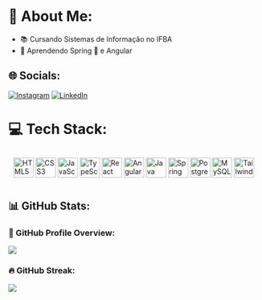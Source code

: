 # 💫 About Me:
- 📚 Cursando Sistemas de Informação no IFBA
- 🧭 Aprendendo Spring 🍃 e Angular

## 🌐 Socials:
[![Instagram](https://img.shields.io/badge/Instagram-%23E4405F.svg?logo=Instagram&logoColor=white)](https://www.instagram.com/heder_david/) 
[![LinkedIn](https://img.shields.io/badge/LinkedIn-%230077B5.svg?logo=linkedin&logoColor=white)](https://www.linkedin.com/in/hederdavid/)

# 💻 Tech Stack:
<p align="left" style="padding: 10px;">
    <img src="https://cdn.jsdelivr.net/gh/devicons/devicon/icons/html5/html5-original.svg" alt="HTML5" width="40" height="40"/>
    <img src="https://cdn.jsdelivr.net/gh/devicons/devicon/icons/css3/css3-original.svg" alt="CSS3" width="40" height="40"/>
    <img src="https://cdn.jsdelivr.net/gh/devicons/devicon/icons/javascript/javascript-original.svg" alt="JavaScript" width="40" height="40"/>
    <img src="https://cdn.jsdelivr.net/gh/devicons/devicon/icons/typescript/typescript-original.svg" alt="TypeScript" width="40" height="40"/>
    <img src="https://cdn.jsdelivr.net/gh/devicons/devicon/icons/react/react-original.svg" alt="React" width="40" height="40"/>
    <img src="https://cdn.jsdelivr.net/gh/devicons/devicon/icons/angularjs/angularjs-original.svg" alt="Angular" width="40" height="40"/>
    <img src="https://cdn.jsdelivr.net/gh/devicons/devicon/icons/java/java-original.svg" alt="Java" width="40" height="40"/>
    <img src="https://cdn.jsdelivr.net/gh/devicons/devicon/icons/spring/spring-original.svg" alt="Spring" width="40" height="40"/>
    <img src="https://cdn.jsdelivr.net/gh/devicons/devicon/icons/postgresql/postgresql-original.svg" alt="PostgreSQL" width="40" height="40"/>
    <img src="https://cdn.jsdelivr.net/gh/devicons/devicon/icons/mysql/mysql-original.svg" alt="MySQL" width="40" height="40"/> 
    <img src="https://cdn.jsdelivr.net/gh/devicons/devicon/icons/tailwindcss/tailwindcss-original.svg" alt="TailwindCSS" width="40" height="40"/>
</p>



## 📊 GitHub Stats:

### 🚀 GitHub Profile Overview:
[![](https://github-readme-stats.vercel.app/api?username=hederdavid&theme=radical&show_icons=true&hide_border=false&include_all_commits=false&count_private=false)](https://github.com/hederdavid)

### 🔥 GitHub Streak:
[![](https://github-readme-streak-stats.herokuapp.com/?user=hederdavid&theme=radical&hide_border=false)](https://github.com/hederdavid)


